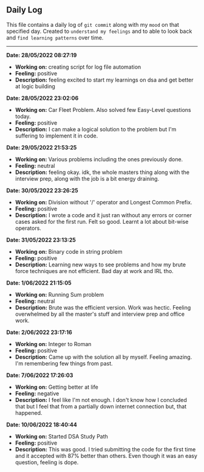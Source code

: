 ## Daily Log
This file contains a daily log of `git commit` along with my `mood` on that specified day.
Created to `understand my feelings` and to able to look back and `find learning patterns` over time.

---

__Date: 28/05/2022 08:27:19__
* __Working on:__ creating script for log file automation
* __Feeling:__ positive
* __Description:__ feeling excited to start my learnings on dsa and get better at logic building

__Date: 28/05/2022 23:02:06__
* __Working on:__ Car Fleet Problem. Also solved few Easy-Level questions today.
* __Feeling:__ positive
* __Description:__ I can make a logical solution to the problem but I'm suffering to implement it in code.

__Date: 29/05/2022 21:53:25__
* __Working on:__ Various problems including the ones previously done.
* __Feeling:__ neutral
* __Description:__ feeling okay. idk, the whole masters thing along with the interview prep, along with the job is a bit energy draining.

__Date: 30/05/2022 23:26:25__
* __Working on:__ Division without '/' operator and Longest Common Prefix.
* __Feeling:__ positive
* __Description:__ I wrote a code and it just ran without any errors or corner cases asked for the first run. Felt so good. Learnt a lot about bit-wise operators.

__Date: 31/05/2022 23:13:25__
* __Working on:__ Binary code in string problem
* __Feeling:__ positive
* __Description:__ Learning new ways to see problems and how my brute force techniques are not efficient. Bad day at work and IRL tho.

__Date: 1/06/2022 21:15:05__
* __Working on:__ Running Sum problem
* __Feeling:__ neutral
* __Description:__ Brute was the efficient version. Work was hectic. Feeling overwhelmed by all the master's stuff and interview prep and office work.

__Date: 2/06/2022 23:17:16__
* __Working on:__ Integer to Roman
* __Feeling:__ positive
* __Description:__ Came up with the solution all by myself. Feeling amazing. I'm remembering few things from past.

__Date: 7/06/2022 17:26:03__
* __Working on:__ Getting better at life
* __Feeling:__ negative
* __Description:__ I feel like I'm not enough. I don't know how I concluded that but I feel that from a partially down internet connection but, that happened.

__Date: 10/06/2022 18:40:44__
* __Working on:__ Started DSA Study Path
* __Feeling:__ positive
* __Description:__ This was good. I tried submitting the code for the first time and it accepted with 87% better than others. Even though it was an easy question, feeling is dope.

